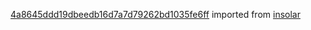 [4a8645ddd19dbeedb16d7a7d79262bd1035fe6ff](https://github.com/insolar/insolar/commit/4a8645ddd19dbeedb16d7a7d79262bd1035fe6ff) imported from [insolar](https://github.com/insolar/insolar)
